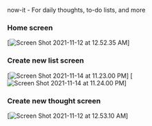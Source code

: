 now-it - For daily thoughts, to-do lists, and more

### Home screen

[![Screen Shot 2021-11-12 at 12.52.35 AM](https://i.imgur.com/rXO2Q6K.png)]

### Create new list screen

[![Screen Shot 2021-11-14 at 11.23.00 PM](https://i.imgur.com/I3N0f8g.png)]
[![Screen Shot 2021-11-14 at 11.24.00 PM](https://i.imgur.com/igbYJWb.png)]

### Create new thought screen

[![Screen Shot 2021-11-12 at 12.53.10 AM](https://i.imgur.com/UbBGnit.png)]
